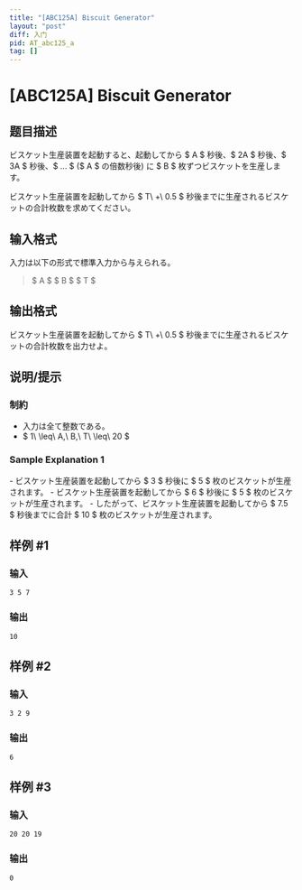 ```yaml
---
title: "[ABC125A] Biscuit Generator"
layout: "post"
diff: 入门
pid: AT_abc125_a
tag: []
---
```


# [ABC125A] Biscuit Generator

## 题目描述

[problemUrl]: https://atcoder.jp/contests/abc125/tasks/abc125_a

ビスケット生産装置を起動すると、起動してから $ A $ 秒後、$ 2A $ 秒後、$ 3A $ 秒後、$ ... $ ($ A $ の倍数秒後) に $ B $ 枚ずつビスケットを生産します。

ビスケット生産装置を起動してから $ T\ +\ 0.5 $ 秒後までに生産されるビスケットの合計枚数を求めてください。

## 输入格式

入力は以下の形式で標準入力から与えられる。

> $ A $ $ B $ $ T $

## 输出格式

ビスケット生産装置を起動してから $ T\ +\ 0.5 $ 秒後までに生産されるビスケットの合計枚数を出力せよ。

## 说明/提示

### 制約

- 入力は全て整数である。
- $ 1\ \leq\ A,\ B,\ T\ \leq\ 20 $

### Sample Explanation 1

\- ビスケット生産装置を起動してから $ 3 $ 秒後に $ 5 $ 枚のビスケットが生産されます。 - ビスケット生産装置を起動してから $ 6 $ 秒後に $ 5 $ 枚のビスケットが生産されます。 - したがって、ビスケット生産装置を起動してから $ 7.5 $ 秒後までに合計 $ 10 $ 枚のビスケットが生産されます。

## 样例 #1

### 输入

```
3 5 7
```

### 输出

```
10
```

## 样例 #2

### 输入

```
3 2 9
```

### 输出

```
6
```

## 样例 #3

### 输入

```
20 20 19
```

### 输出

```
0
```

